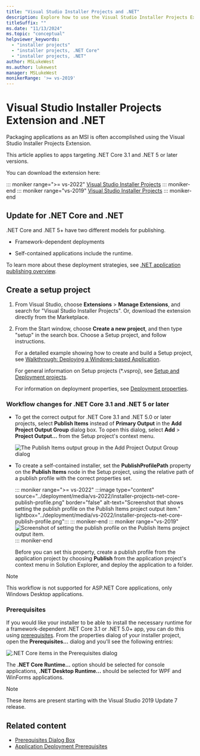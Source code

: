 ```yaml
---
title: "Visual Studio Installer Projects and .NET"
description: Explore how to use the Visual Studio Installer Projects Extension to package .NET Core 3.1 or .NET 5 and later version applications for Microsoft Installer (MSI).
titleSuffix: ""
ms.date: "11/13/2024"
ms.topic: "conceptual"
helpviewer_keywords:
  - "installer projects"
  - "installer projects, .NET Core"
  - "installer projects, .NET"
author: MSLukeWest
ms.author: lukewest
manager: MSLukeWest
monikerRange: '>= vs-2019'
---
```

# Visual Studio Installer Projects Extension and .NET

Packaging applications as an MSI is often accomplished using the Visual Studio Installer Projects Extension.

This article applies to apps targeting .NET Core 3.1 and .NET 5 or later versions.

You can download the extension here:

::: moniker range=">= vs-2022"
[Visual Studio Installer Projects](https://marketplace.visualstudio.com/items?itemName=VisualStudioClient.MicrosoftVisualStudio2022InstallerProjects)
::: moniker-end
::: moniker range="vs-2019"
[Visual Studio Installer Projects](https://marketplace.visualstudio.com/items?itemName=VisualStudioClient.MicrosoftVisualStudio2017InstallerProjects)
::: moniker-end

## Update for .NET Core and .NET

.NET Core and .NET 5+ have two different models for publishing.

- Framework-dependent deployments

- Self-contained applications include the runtime.

To learn more about these deployment strategies, see [.NET application publishing overview](/dotnet/core/deploying/).

## Create a setup project

1. From Visual Studio, choose **Extensions** > **Manage Extensions**, and search for "Visual Studio Installer Projects". Or, download the extension directly from the Marketplace.

2. From the Start window, choose **Create a new project**, and then type "setup" in the search box. Choose a Setup project, and follow instructions.

   For a detailed example showing how to create and build a Setup project, see [Walkthrough: Deploying a Windows-based Application](/previous-versions/visualstudio/visual-studio-2010/k3bb4tfd(v=vs.100)).

   For general information on Setup projects (*.vsproj), see [Setup and Deployment projects](/previous-versions/visualstudio/visual-studio-2010/wx3b589t(v=vs.100)).

   For information on deployment properties, see [Deployment properties](/previous-versions/visualstudio/visual-studio-2010/seykw6dt(v=vs.100)).

### Workflow changes for .NET Core 3.1 and .NET 5 or later

- To get the correct output for .NET Core 3.1 and .NET 5.0 or later projects, select **Publish Items** instead of **Primary Output** in the **Add Project Output Group** dialog box.  To open this dialog, select **Add** > **Project Output...** from the Setup project's context menu.

  ![The Publish Items output group in the Add Project Output Group dialog](../deployment/media/installer-projects-net-core-publish-items-output.png "Pick Publish Items")

- To create a self-contained installer, set the **PublishProfilePath** property on the **Publish Items** node in the Setup project, using the relative path of a publish profile with the correct properties set.

  ::: moniker range=">= vs-2022"
  :::image type="content" source="../deployment/media/vs-2022/installer-projects-net-core-publish-profile.png" border="false" alt-text="Screenshot that shows setting the publish profile on the Publish Items project output item." lightbox="../deployment/media/vs-2022/installer-projects-net-core-publish-profile.png":::
  ::: moniker-end
  ::: moniker range="vs-2019"
  ![Screenshot of setting the publish profile on the Publish Items project output item.](../deployment/media/installer-projects-net-core-publish-profile.png "Set Publish Profile")
  ::: moniker-end

  Before you can set this property, create a publish profile from the application project by choosing **Publish** from the application project's context menu in Solution Explorer, and deploy the application to a folder.

>[!NOTE]
>This workflow is not supported for ASP.NET Core applications, only Windows Desktop applications.

### Prerequisites

If you would like your installer to be able to install the necessary runtime for a framework-dependent .NET Core 3.1 or .NET 5.0+ app, you can do this using [prerequisites](../deployment/application-deployment-prerequisites.md).  From the properties dialog of your installer project, open the **Prerequisites...** dialog and you'll see the following entries:

![.NET Core items in the Prerequisites dialog](../deployment/media/installer-projects-net-core-prerequisites.png ".NET Core Prerequisites")

The **.NET Core Runtime...** option should be selected for console applications, **.NET Desktop Runtime...** should be selected for WPF and WinForms applications.

>[!NOTE]
>These items are present starting with the Visual Studio 2019 Update 7 release.

## Related content

- [Prerequisites Dialog Box](../ide/reference/prerequisites-dialog-box.md)
- [Application Deployment Prerequisites](../deployment/application-deployment-prerequisites.md)
